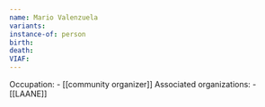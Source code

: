 ```yaml
---
name: Mario Valenzuela
variants: 
instance-of: person
birth: 
death: 
VIAF: 
---
```

Occupation: - [[community organizer]]
Associated organizations: - [[LAANE]]